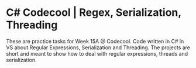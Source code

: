 # C# Codecool | Regex, Serialization, Threading

These are practice tasks for Week 15A @ Codecool. Code written in C# in VS about Regular Expressions, Serialization and Threading.
The projects are short and meant to show how to deal with regular expressions, threads and serialization.
